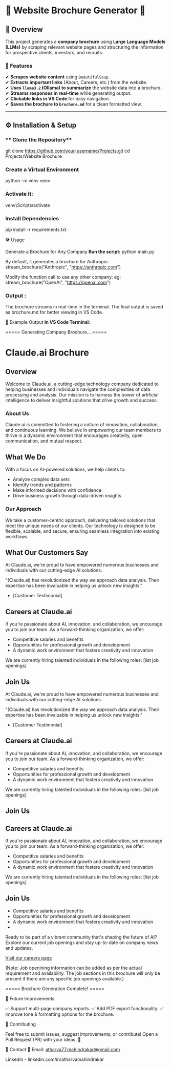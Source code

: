# 🏢 Website Brochure Generator 🚀

## 📌 Overview
This project generates a **company brochure** using **Large Language Models (LLMs)** by scraping relevant website pages and structuring the information for prospective clients, investors, and recruits.

### **🔹 Features**
✔ **Scrapes website content** using `BeautifulSoup`.  
✔ **Extracts important links** (About, Careers, etc.) from the website.  
✔ **Uses `llama3.2` (Ollama) to summarize** the website data into a brochure.  
✔ **Streams responses in real-time** while generating output.  
✔ **Clickable links in VS Code** for easy navigation.  
✔ **Saves the brochure to `brochure.md`** for a clean formatted view.

---

## ⚙️ **Installation & Setup**

### ** Clone the Repository**

git clone https://github.com/your-username/Projects.git
cd Projects/Website Brochure


### **Create a Virtual Environment**
python -m venv venv


### **Activate it:**
venv\Scripts\activate


### **Install Dependencies**
pip install -r requirements.txt


🛠️ Usage

Generate a Brochure for Any Company
**Run the script:**
python main.py

By default, it generates a brochure for Anthropic:
stream_brochure("Anthropic", "https://anthropic.com")

Modify the function call to use any other company:
eg:
stream_brochure("OpenAI", "https://openai.com")

### **Output :**
The brochure streams in real-time in the terminal.
The final output is saved as brochure.md for better viewing in VS Code.




📄 Example Output
**In VS Code Terminal:**

===== Generating Company Brochure... =====

# Claude.ai Brochure

## Overview

Welcome to Claude.ai, a cutting-edge technology company dedicated to helping businesses and individuals navigate the complexities of data processing and analysis. Our mission is to harness the power of artificial intelligence to deliver insightful solutions that drive growth and success.

### About Us

 Claude.ai is committed to fostering a culture of innovation, collaboration, and continuous learning. We believe in empowering our team members to thrive in a dynamic environment that encourages creativity, open communication, and mutual respect.

## What We Do

With a focus on AI-powered solutions, we help clients to:

* Analyze complex data sets
* Identify trends and patterns
* Make informed decisions with confidence
* Drive business growth through data-driven insights

### Our Approach

We take a customer-centric approach, delivering tailored solutions that meet the unique needs of our clients. Our technology is designed to be flexible, scalable, and secure, ensuring seamless integration into existing workflows.

## What Our Customers Say

At Claude.ai, we're proud to have empowered numerous businesses and individuals with our cutting-edge AI solutions.

"(Claude.ai) has revolutionized the way we approach data analysis. Their expertise has been invaluable in helping us unlock new insights."

 - [Customer Testimonial]

## Careers at Claude.ai

If you're passionate about AI, innovation, and collaboration, we encourage you to join our team. As a forward-thinking organization, we offer:

* Competitive salaries and benefits
* Opportunities for professional growth and development
* A dynamic work environment that fosters creativity and innovation

We are currently hiring talented individuals in the following roles: [list job openings]

## Join Us

At Claude.ai, we're proud to have empowered numerous businesses and individuals with our cutting-edge AI solutions.

"(Claude.ai) has revolutionized the way we approach data analysis. Their expertise has been invaluable in helping us unlock new insights."

 - [Customer Testimonial]

## Careers at Claude.ai

If you're passionate about AI, innovation, and collaboration, we encourage you to join our team. As a forward-thinking organization, we offer:

* Competitive salaries and benefits
* Opportunities for professional growth and development
* A dynamic work environment that fosters creativity and innovation

We are currently hiring talented individuals in the following roles: [list job openings]

## Join Us
## Careers at Claude.ai

If you're passionate about AI, innovation, and collaboration, we encourage you to join our team. As a forward-thinking organization, we offer:

* Competitive salaries and benefits
* Opportunities for professional growth and development
* A dynamic work environment that fosters creativity and innovation

We are currently hiring talented individuals in the following roles: [list job openings]

## Join Us
* Competitive salaries and benefits
* Opportunities for professional growth and development
* A dynamic work environment that fosters creativity and innovation
* 
Ready to be part of a vibrant community that's shaping the future of AI? Explore our current job openings and stay up-to-date on company news and updates.

[Visit our careers page](link)

(Note: Job openining information can be added as per the actual requirement and availability. The job sections in this brochure will only be present if there are any specific job openings available.)   

===== Brochure Generation Complete! =====





🚀 Future Improvements

✅ Support multi-page company reports.
✅ Add PDF export functionality.
✅ Improve tone & formatting options for the brochure.

🤝 Contributing

Feel free to submit issues, suggest improvements, or contribute! Open a Pull Request (PR) with your ideas. 🚀


📢 Contact
📩 Email: atharva77.mahindrakar@gmail.com

LinkedIn - linkedin.com/in/atharvamahindrakar

